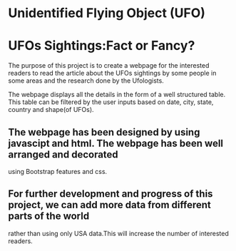 # Unidentified Flying Object (UFO)

# UFOs Sightings:Fact or Fancy?

The purpose of this project is to create a webpage for the interested readers to read the article about the 
UFOs sightings by some people in some areas and the research done by the Ufologists. 

The webpage displays all the details in the form of a well structured table. This table can be filtered by the 
user inputs based on date, city, state, country and shape(of UFOs).

## The webpage has been designed by using javascipt and html. The webpage has been well arranged and decorated
using Bootstrap features and css.

## For further development and progress of this project, we can add more data from different parts of the world
rather than using only USA data.This will increase the number of interested readers.